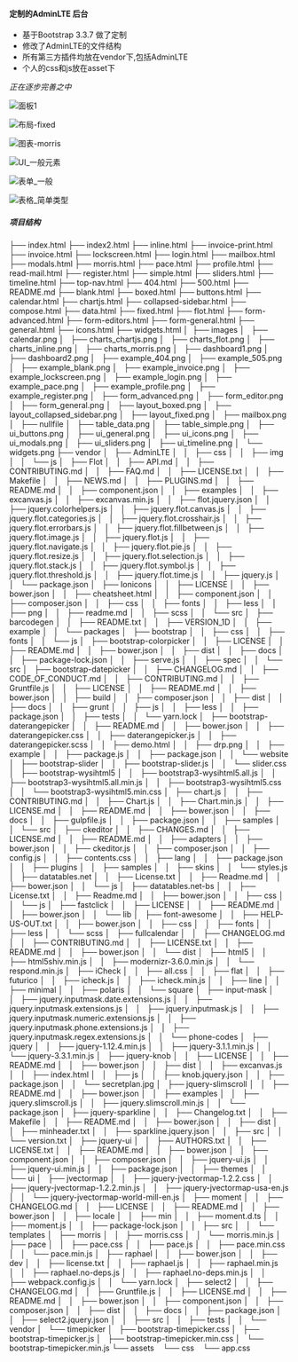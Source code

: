 #### 定制的AdminLTE 后台

- 基于Bootstrap 3.3.7 做了定制
- 修改了AdminLTE的文件结构  
- 所有第三方插件均放在vendor下,包括AdminLTE
- 个人的css和js放在asset下


*正在逐步完善之中*

![面板1](https://github.com/cdhy/AdminLTE_HY/raw/master/images/dashboard1.png)
 
![布局-fixed](https://github.com/cdhy/AdminLTE_HY/raw/master/images/layout_fixed.png)
 
![图表-morris](https://github.com/cdhy/AdminLTE_HY/raw/master/images/charts_morris.png) 
 
![UI_一般元素](https://github.com/cdhy/AdminLTE_HY/raw/master/images/ui_general.png)

![表单_一般](https://github.com/cdhy/AdminLTE_HY/raw/master/images/form_general.png)

![表格_简单类型](https://github.com/cdhy/AdminLTE_HY/raw/master/images/table_simple.png)  

##### 项目结构

├── index.html
├── index2.html
├── inline.html
├── invoice-print.html
├── invoice.html
├── lockscreen.html
├── login.html
├── mailbox.html
├── modals.html
├── morris.html
├── pace.html
├── profile.html
├── read-mail.html
├── register.html
├── simple.html
├── sliders.html
├── timeline.html
├── top-nav.html
├── 404.html
├── 500.html
├── README.md
├── blank.html
├── boxed.html
├── buttons.html
├── calendar.html
├── chartjs.html
├── collapsed-sidebar.html
├── compose.html
├── data.html
├── fixed.html
├── flot.html
├── form-advanced.html
├── form-editors.html
├── form-general.html
├── general.html
├── icons.html
├── widgets.html
│ 
├── images
│   ├── calendar.png
│   ├── charts_chartjs.png
│   ├── charts_flot.png
│   ├── charts_inline.png
│   ├── charts_morris.png
│   ├── dashboard1.png
│   ├── dashboard2.png
│   ├── example_404.png
│   ├── example_505.png
│   ├── example_blank.png
│   ├── example_invoice.png
│   ├── example_lockscreen.png
│   ├── example_login.png
│   ├── example_pace.png
│   ├── example_profile.png
│   ├── example_register.png
│   ├── form_advanced.png
│   ├── form_editor.png
│   ├── form_general.png
│   ├── layout_boxed.png
│   ├── layout_collapsed_sidebar.png
│   ├── layout_fixed.png
│   ├── mailbox.png
│   ├── nullfile
│   ├── table_data.png
│   ├── table_simple.png
│   ├── ui_buttons.png
│   ├── ui_general.png
│   ├── ui_icons.png
│   ├── ui_modals.png
│   ├── ui_sliders.png
│   ├── ui_timeline.png
│   └── widgets.png
├── vendor
│   ├── AdminLTE
│   │   ├── css
│   │   ├── img
│   │   └── js
│   ├── Flot
│   │   ├── API.md
│   │   ├── CONTRIBUTING.md
│   │   ├── FAQ.md
│   │   ├── LICENSE.txt
│   │   ├── Makefile
│   │   ├── NEWS.md
│   │   ├── PLUGINS.md
│   │   ├── README.md
│   │   ├── component.json
│   │   ├── examples
│   │   ├── excanvas.js
│   │   ├── excanvas.min.js
│   │   ├── flot.jquery.json
│   │   ├── jquery.colorhelpers.js
│   │   ├── jquery.flot.canvas.js
│   │   ├── jquery.flot.categories.js
│   │   ├── jquery.flot.crosshair.js
│   │   ├── jquery.flot.errorbars.js
│   │   ├── jquery.flot.fillbetween.js
│   │   ├── jquery.flot.image.js
│   │   ├── jquery.flot.js
│   │   ├── jquery.flot.navigate.js
│   │   ├── jquery.flot.pie.js
│   │   ├── jquery.flot.resize.js
│   │   ├── jquery.flot.selection.js
│   │   ├── jquery.flot.stack.js
│   │   ├── jquery.flot.symbol.js
│   │   ├── jquery.flot.threshold.js
│   │   ├── jquery.flot.time.js
│   │   ├── jquery.js
│   │   └── package.json
│   ├── Ionicons
│   │   ├── LICENSE
│   │   ├── bower.json
│   │   ├── cheatsheet.html
│   │   ├── component.json
│   │   ├── composer.json
│   │   ├── css
│   │   ├── fonts
│   │   ├── less
│   │   ├── png
│   │   ├── readme.md
│   │   ├── scss
│   │   └── src
│   ├── barcodegen
│   │   ├── README.txt
│   │   ├── VERSION_1D
│   │   ├── example
│   │   └── packages
│   ├── bootstrap
│   │   ├── css
│   │   ├── fonts
│   │   └── js
│   ├── bootstrap-colorpicker
│   │   ├── LICENSE
│   │   ├── README.md
│   │   ├── bower.json
│   │   ├── dist
│   │   ├── docs
│   │   ├── package-lock.json
│   │   ├── serve.js
│   │   ├── spec
│   │   └── src
│   ├── bootstrap-datepicker
│   │   ├── CHANGELOG.md
│   │   ├── CODE_OF_CONDUCT.md
│   │   ├── CONTRIBUTING.md
│   │   ├── Gruntfile.js
│   │   ├── LICENSE
│   │   ├── README.md
│   │   ├── bower.json
│   │   ├── build
│   │   ├── composer.json
│   │   ├── dist
│   │   ├── docs
│   │   ├── grunt
│   │   ├── js
│   │   ├── less
│   │   ├── package.json
│   │   ├── tests
│   │   └── yarn.lock
│   ├── bootstrap-daterangepicker
│   │   ├── README.md
│   │   ├── bower.json
│   │   ├── daterangepicker.css
│   │   ├── daterangepicker.js
│   │   ├── daterangepicker.scss
│   │   ├── demo.html
│   │   ├── drp.png
│   │   ├── example
│   │   ├── package.js
│   │   ├── package.json
│   │   └── website
│   ├── bootstrap-slider
│   │   ├── bootstrap-slider.js
│   │   └── slider.css
│   ├── bootstrap-wysihtml5
│   │   ├── bootstrap3-wysihtml5.all.js
│   │   ├── bootstrap3-wysihtml5.all.min.js
│   │   ├── bootstrap3-wysihtml5.css
│   │   └── bootstrap3-wysihtml5.min.css
│   ├── chart.js
│   │   ├── CONTRIBUTING.md
│   │   ├── Chart.js
│   │   ├── Chart.min.js
│   │   ├── LICENSE.md
│   │   ├── README.md
│   │   ├── bower.json
│   │   ├── docs
│   │   ├── gulpfile.js
│   │   ├── package.json
│   │   ├── samples
│   │   └── src
│   ├── ckeditor
│   │   ├── CHANGES.md
│   │   ├── LICENSE.md
│   │   ├── README.md
│   │   ├── adapters
│   │   ├── bower.json
│   │   ├── ckeditor.js
│   │   ├── composer.json
│   │   ├── config.js
│   │   ├── contents.css
│   │   ├── lang
│   │   ├── package.json
│   │   ├── plugins
│   │   ├── samples
│   │   ├── skins
│   │   └── styles.js
│   ├── datatables.net
│   │   ├── License.txt
│   │   ├── Readme.md
│   │   ├── bower.json
│   │   └── js
│   ├── datatables.net-bs
│   │   ├── License.txt
│   │   ├── Readme.md
│   │   ├── bower.json
│   │   ├── css
│   │   └── js
│   ├── fastclick
│   │   ├── LICENSE
│   │   ├── README.md
│   │   ├── bower.json
│   │   └── lib
│   ├── font-awesome
│   │   ├── HELP-US-OUT.txt
│   │   ├── bower.json
│   │   ├── css
│   │   ├── fonts
│   │   ├── less
│   │   └── scss
│   ├── fullcalendar
│   │   ├── CHANGELOG.md
│   │   ├── CONTRIBUTING.md
│   │   ├── LICENSE.txt
│   │   ├── README.md
│   │   ├── bower.json
│   │   └── dist
│   ├── html5
│   │   ├── html5shiv.min.js
│   │   ├── modernizr-3.6.0.min.js
│   │   └── respond.min.js
│   ├── iCheck
│   │   ├── all.css
│   │   ├── flat
│   │   ├── futurico
│   │   ├── icheck.js
│   │   ├── icheck.min.js
│   │   ├── line
│   │   ├── minimal
│   │   ├── polaris
│   │   └── square
│   ├── input-mask
│   │   ├── jquery.inputmask.date.extensions.js
│   │   ├── jquery.inputmask.extensions.js
│   │   ├── jquery.inputmask.js
│   │   ├── jquery.inputmask.numeric.extensions.js
│   │   ├── jquery.inputmask.phone.extensions.js
│   │   ├── jquery.inputmask.regex.extensions.js
│   │   └── phone-codes
│   ├── jquery
│   │   ├── jquery-1.12.4.min.js
│   │   ├── jquery-3.1.1.min.js
│   │   └── jquery-3.3.1.min.js
│   ├── jquery-knob
│   │   ├── LICENSE
│   │   ├── README.md
│   │   ├── bower.json
│   │   ├── dist
│   │   ├── excanvas.js
│   │   ├── index.html
│   │   ├── js
│   │   ├── knob.jquery.json
│   │   ├── package.json
│   │   └── secretplan.jpg
│   ├── jquery-slimscroll
│   │   ├── README.md
│   │   ├── bower.json
│   │   ├── examples
│   │   ├── jquery.slimscroll.js
│   │   ├── jquery.slimscroll.min.js
│   │   └── package.json
│   ├── jquery-sparkline
│   │   ├── Changelog.txt
│   │   ├── Makefile
│   │   ├── README.md
│   │   ├── bower.json
│   │   ├── dist
│   │   ├── minheader.txt
│   │   ├── sparkline.jquery.json
│   │   ├── src
│   │   └── version.txt
│   ├── jquery-ui
│   │   ├── AUTHORS.txt
│   │   ├── LICENSE.txt
│   │   ├── README.md
│   │   ├── bower.json
│   │   ├── component.json
│   │   ├── composer.json
│   │   ├── jquery-ui.js
│   │   ├── jquery-ui.min.js
│   │   ├── package.json
│   │   ├── themes
│   │   └── ui
│   ├── jvectormap
│   │   ├── jquery-jvectormap-1.2.2.css
│   │   ├── jquery-jvectormap-1.2.2.min.js
│   │   ├── jquery-jvectormap-usa-en.js
│   │   └── jquery-jvectormap-world-mill-en.js
│   ├── moment
│   │   ├── CHANGELOG.md
│   │   ├── LICENSE
│   │   ├── README.md
│   │   ├── bower.json
│   │   ├── locale
│   │   ├── min
│   │   ├── moment.d.ts
│   │   ├── moment.js
│   │   ├── package-lock.json
│   │   ├── src
│   │   └── templates
│   ├── morris
│   │   ├── morris.css
│   │   └── morris.min.js
│   ├── pace
│   │   ├── pace.css
│   │   ├── pace.js
│   │   ├── pace.min.css
│   │   └── pace.min.js
│   ├── raphael
│   │   ├── bower.json
│   │   ├── dev
│   │   ├── license.txt
│   │   ├── raphael.js
│   │   ├── raphael.min.js
│   │   ├── raphael.no-deps.js
│   │   ├── raphael.no-deps.min.js
│   │   ├── webpack.config.js
│   │   └── yarn.lock
│   ├── select2
│   │   ├── CHANGELOG.md
│   │   ├── Gruntfile.js
│   │   ├── LICENSE.md
│   │   ├── README.md
│   │   ├── bower.json
│   │   ├── component.json
│   │   ├── composer.json
│   │   ├── dist
│   │   ├── docs
│   │   ├── package.json
│   │   ├── select2.jquery.json
│   │   ├── src
│   │   ├── tests
│   │   └── vendor
│   └── timepicker
│       ├── bootstrap-timepicker.css
│       ├── bootstrap-timepicker.js
│       ├── bootstrap-timepicker.min.css
│       └── bootstrap-timepicker.min.js
└── assets
      └── css
          └── app.css


    



 







